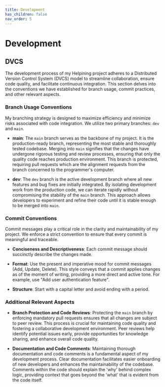 ```yaml
---
title: Development
has_children: false
nav_order: 5
---
```


# Development

## DVCS

The development process of my Helpining project adheres to a Distributed Version Control System (DVCS) model to streamline collaboration, ensure code quality, and facilitate continuous integration. This section delves into the conventions we have established for branch usage, commit practices, and other relevant aspects.

### Branch Usage Conventions

My branching strategy is designed to maximize efficiency and minimize risks associated with code integration. We utilize two primary branches: `dev` and `main`.

- **main**: The `main` branch serves as the backbone of my project. It is the production-ready branch, representing the most stable and thoroughly tested codebase. Merging into `main` signifies that the changes have undergone rigorous testing and review processes, ensuring that only the quality code reaches production environment. This branch is protected, requiring pull requests which are the alignment requests from the branch concerned to the programmer's computer.

- **dev**: The `dev` branch is the active development branch where all new features and bug fixes are initially integrated. By isolating development work from the production code, we can iterate rapidly without compromising the stability of the `main` branch. This approach allows developers to experiment and refine their code until it is stable enough to be merged into `main`.

### Commit Conventions

Commit messages play a critical role in the clarity and maintainability of my project. We enforce a strict convention to ensure that every commit is meaningful and traceable.

- **Conciseness and Descriptiveness**: Each commit message should succinctly describe the changes made.
  
- **Format**: Use the present and imperative mood for commit messages (Add, Update, Delete). This style conveys that a commit applies changes as of the moment of writing, providing a more direct and active tone. For example, use "Add user authentication feature".

- **Structure**: Start with a capital letter and avoid ending with a period.

### Additional Relevant Aspects

- **Branch Protection and Code Reviews**: Protecting the `main` branch by enforcing mandatory pull requests ensures that all changes are subject to peer review. This process is crucial for maintaining code quality and fostering a collaborative development environment. Peer reviews help identify potential issues early, provide opportunities for knowledge sharing, and enhance overall code quality.

- **Documentation and Code Comments**: Maintaining thorough documentation and code comments is a fundamental aspect of my development process. Clear documentation facilitates easier onboarding of new developers and enhances the maintainability of the codebase. Comments within the code should explain the 'why' behind complex logic, providing context that goes beyond the 'what' that is evident from the code itself.

